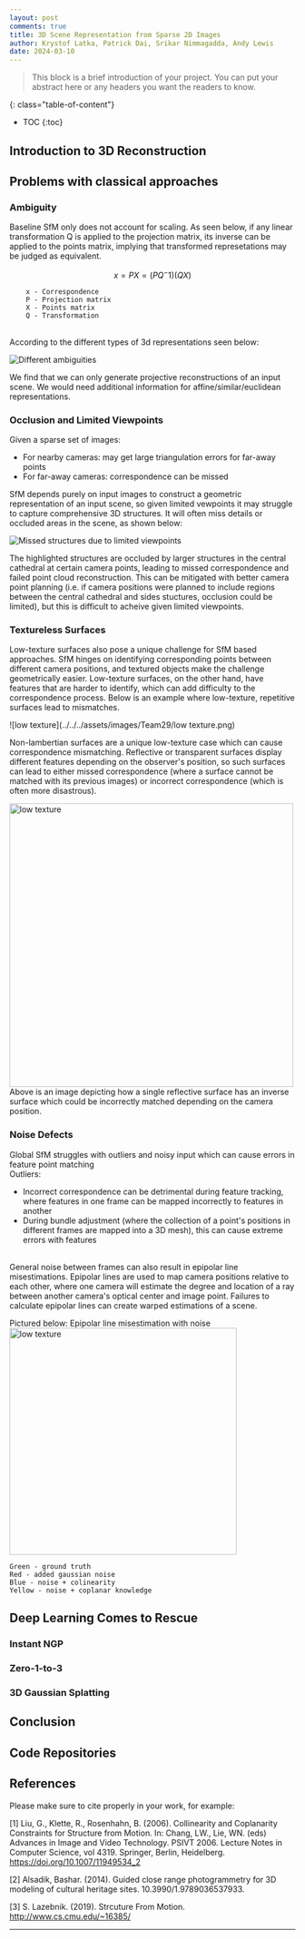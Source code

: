 ```yaml
---
layout: post
comments: true
title: 3D Scene Representation from Sparse 2D Images
author: Krystof Latka, Patrick Dai, Srikar Nimmagadda, Andy Lewis
date: 2024-03-10
---
```



> This block is a brief introduction of your project. You can put your abstract here or any headers you want the readers to know.


<!--more-->
{: class="table-of-content"}
* TOC
{:toc}

## Introduction to 3D Reconstruction

## Problems with classical approaches
### Ambiguity
Baseline SfM only does not account for scaling. 
As seen below, if any linear transformation Q is applied to the projection matrix, 
its inverse can be applied to the points matrix, implying that transformed represetations
may be judged as equivalent.


$$ x = {PX} = {(PQ^-1)(QX)}$$

        x - Correspondence
        P - Projection matrix
        X - Points matrix
        Q - Transformation



<br>
According to the different types of 3d representations seen below:

![Different ambiguities](../../../assets/images/Team29/ambiguity.png)

We find that we can only generate projective reconstructions of an input scene.
We would need additional information for affine/similar/euclidean representations.


### Occlusion and Limited Viewpoints
Given a sparse set of images: <br>
- For nearby cameras: may get large triangulation errors for far-away points <br>
- For far-away cameras: correspondence can be missed <br>

SfM depends purely on input images to construct a geometric representation of an input scene, so given limited vewpoints 
it may struggle to capture comprehensive 3D structures. It will often miss details or occluded areas in the scene, as shown below:

![Missed structures due to limited viewpoints](../../../assets/images/Team29/occlusion.png)

The highlighted structures are occluded by larger structures in the central cathedral at certain camera points, leading to missed correspondence and failed point cloud reconstruction. 
This can be mitigated with better camera point planning (i.e. if camera positions were planned to include regions between the central cathedral and sides stuctures, occlusion could be limited),
but this is difficult to acheive given limited viewpoints.

### Textureless Surfaces
Low-texture surfaces also pose a unique challenge for SfM based approaches. SfM hinges on identifying corresponding points between different camera positions,
and textured objects make the challenge geometrically easier. Low-texture surfaces, on the other hand, have features that are harder to identify, which can add difficulty to 
the correspondence process. Below is an example where low-texture, repetitive surfaces lead to mismatches.

![low texture](../../../assets/images/Team29/low texture.png)


Non-lambertian surfaces are a unique low-texture case which can cause correspondence mismatching. Reflective or transparent surfaces display different
features depending on the observer's position, so such surfaces can lead to either missed correspondence (where a surface cannot be matched with its previous images)
or incorrect correspondence (which is often more disastrous).

<img src="../../../assets/images/Team29/reflection.png" alt="low texture" width="500"/>
Above is an image depicting how a single reflective surface has an inverse surface which could be incorrectly matched depending on the camera position.


### Noise Defects
Global SfM struggles with outliers and noisy input which can cause errors in feature point matching <br>
Outliers: <br>
- Incorrect correspondence can be detrimental during feature tracking, where features in one frame can be mapped incorrectly to features in another
- During bundle adjustment (where the collection of a point's positions in different frames are mapped into a 3D mesh), this can cause extreme errors with features  <br> <br>

General noise between frames can also result in epipolar line misestimations. Epipolar lines are used to map camera positions relative to each other, where one camera
will estimate the degree and location of a ray between another camera's optical center and image point. Failures to calculate epipolar lines can create warped estimations of a scene.

Pictured below: Epipolar line misestimation with noise <br>
<img src="../../../assets/images/Team29/noise.png" alt="low texture" width="400"/> <br>

    Green - ground truth
    Red - added gaussian noise
    Blue - noise + colinearity
    Yellow - noise + coplanar knowledge


## Deep Learning Comes to Rescue
### Instant NGP
### Zero-1-to-3
### 3D Gaussian Splatting

## Conclusion

## Code Repositories

## References
Please make sure to cite properly in your work, for example:

[1] Liu, G., Klette, R., Rosenhahn, B. (2006). Collinearity and Coplanarity Constraints for Structure from Motion. In: Chang, LW., Lie, WN. (eds) Advances in Image and Video Technology. PSIVT 2006. Lecture Notes in Computer Science, vol 4319. Springer, Berlin, Heidelberg. https://doi.org/10.1007/11949534_2

[2] Alsadik, Bashar. (2014). Guided close range photogrammetry for 3D modeling of cultural heritage sites. 10.3990/1.9789036537933. 

[3] S. Lazebnik. (2019). Strcuture From Motion. http://www.cs.cmu.edu/~16385/

---
